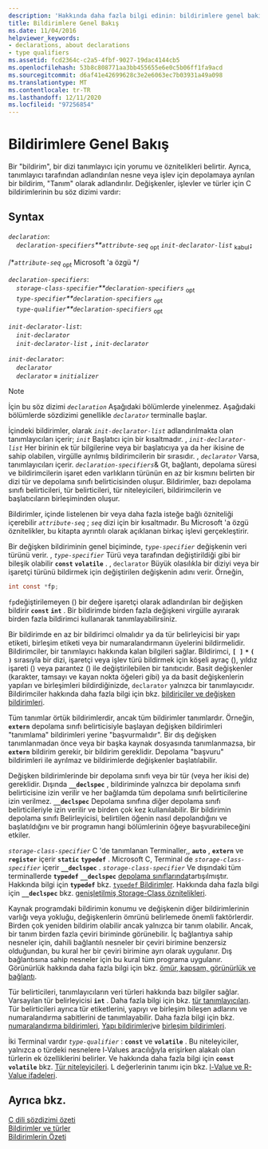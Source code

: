 ```yaml
---
description: 'Hakkında daha fazla bilgi edinin: bildirimlere genel bakış'
title: Bildirimlere Genel Bakış
ms.date: 11/04/2016
helpviewer_keywords:
- declarations, about declarations
- type qualifiers
ms.assetid: fcd2364c-c2a5-4fbf-9027-19dac4144cb5
ms.openlocfilehash: 53b8c808771aa3bb455655e6e0c5b06ff1fa9acd
ms.sourcegitcommit: d6af41e42699628c3e2e6063ec7b03931a49a098
ms.translationtype: MT
ms.contentlocale: tr-TR
ms.lasthandoff: 12/11/2020
ms.locfileid: "97256854"
---
```

# <a name="overview-of-declarations"></a>Bildirimlere Genel Bakış

Bir "bildirim", bir dizi tanımlayıcı için yorumu ve öznitelikleri belirtir. Ayrıca, tanımlayıcı tarafından adlandırılan nesne veya işlev için depolamaya ayrılan bir bildirim, "Tanım" olarak adlandırılır. Değişkenler, işlevler ve türler için C bildirimlerinin bu söz dizimi vardır:

## <a name="syntax"></a>Syntax

*`declaration`*:<br/>
&nbsp;&nbsp;&nbsp;&nbsp;*`declaration-specifiers`**`attribute-seq`* <sub>opt</sub> *`init-declarator-list`* <sub>kabul</sub>**`;`**

/\**`attribute-seq`* <sub>opt</sub> Microsoft 'a özgü */

*`declaration-specifiers`*:<br/>
&nbsp;&nbsp;&nbsp;&nbsp;*`storage-class-specifier`**`declaration-specifiers`* <sub>opt</sub><br/>
&nbsp;&nbsp;&nbsp;&nbsp;*`type-specifier`**`declaration-specifiers`* <sub>opt</sub><br/>
&nbsp;&nbsp;&nbsp;&nbsp;*`type-qualifier`**`declaration-specifiers`* <sub>opt</sub>

*`init-declarator-list`*:<br/>
&nbsp;&nbsp;&nbsp;&nbsp;*`init-declarator`*<br/>
&nbsp;&nbsp;&nbsp;&nbsp;*`init-declarator-list`* **`,`** *`init-declarator`*

*`init-declarator`*:<br/>
&nbsp;&nbsp;&nbsp;&nbsp;*`declarator`*<br/>
&nbsp;&nbsp;&nbsp;&nbsp;*`declarator`* **`=`** *`initializer`*

> [!NOTE]
> İçin bu söz dizimi *`declaration`* Aşağıdaki bölümlerde yinelenmez. Aşağıdaki bölümlerde sözdizimi genellikle *`declarator`* terminalle başlar.

İçindeki bildirimler, olarak *`init-declarator-list`* adlandırılmakta olan tanımlayıcıları içerir; *`init`* Başlatıcı için bir kısaltmadır. , *`init-declarator-list`* Her birinin ek tür bilgilerine veya bir başlatıcıya ya da her ikisine de sahip olabilen, virgülle ayrılmış bildirimcilerin bir sırasıdır. , *`declarator`* Varsa, tanımlayıcıları içerir. *`declaration-specifiers`*& Gt, bağlantı, depolama süresi ve bildirimcilerin işaret eden varlıkların türünün en az bir kısmını belirten bir dizi tür ve depolama sınıfı belirticisinden oluşur. Bildirimler, bazı depolama sınıfı belirticileri, tür belirticileri, tür niteleyicileri, bildirimcilerin ve başlatıcıların birleşiminden oluşur.

Bildirimler, içinde listelenen bir veya daha fazla isteğe bağlı özniteliği içerebilir *`attribute-seq`* ; *`seq`* dizi için bir kısaltmadır. Bu Microsoft 'a özgü öznitelikler, bu kitapta ayrıntılı olarak açıklanan birkaç işlevi gerçekleştirir.

Bir değişken bildiriminin genel biçiminde, *`type-specifier`* değişkenin veri türünü verir. , *`type-specifier`* Türü veya tarafından değiştirildiği gibi bir bileşik olabilir **`const`** **`volatile`** . , `declarator` Büyük olasılıkla bir diziyi veya bir işaretçi türünü bildirmek için değiştirilen değişkenin adını verir. Örneğin,

```C
int const *fp;
```

`fp`değiştirilemeyen () bir değere işaretçi olarak adlandırılan bir değişken bildirir **`const`** **`int`** . Bir bildirimde birden fazla değişkeni virgülle ayırarak birden fazla bildirimci kullanarak tanımlayabilirsiniz.

Bir bildirimde en az bir bildirimci olmalıdır ya da tür belirleyicisi bir yapı etiketi, birleşim etiketi veya bir numaralandırmanın üyelerini bildirmelidir. Bildirimciler, bir tanımlayıcı hakkında kalan bilgileri sağlar. Bildirimci, **`[ ]`** <strong>`*`</strong> **`( )`** sırasıyla bir dizi, işaretçi veya işlev türü bildirmek için köşeli ayraç (), yıldız işareti () veya parantez () ile değiştirilebilen bir tanıtıcıdır. Basit değişkenler (karakter, tamsayı ve kayan nokta öğeleri gibi) ya da basit değişkenlerin yapıları ve birleşimleri bildirdiğinizde, `declarator` yalnızca bir tanımlayıcıdır. Bildirimciler hakkında daha fazla bilgi için bkz. [bildiriciler ve değişken bildirimleri](../c-language/declarators-and-variable-declarations.md).

Tüm tanımlar örtük bildirimlerdir, ancak tüm bildirimler tanımlardır. Örneğin, **`extern`** depolama sınıfı belirticisiyle başlayan değişken bildirimleri "tanımlama" bildirimleri yerine "başvurmalıdır". Bir dış değişken tanımlanmadan önce veya bir başka kaynak dosyasında tanımlanmazsa, bir **`extern`** bildirim gerekir, bir bildirim gereklidir. Depolama "başvuru" bildirimleri ile ayrılmaz ve bildirimlerde değişkenler başlatılabilir.

Değişken bildirimlerinde bir depolama sınıfı veya bir tür (veya her ikisi de) gereklidir. Dışında **`__declspec`** , bildiriminde yalnızca bir depolama sınıfı belirticisine izin verilir ve her bağlamda tüm depolama sınıfı belirticilerine izin verilmez. **`__declspec`** Depolama sınıfına diğer depolama sınıfı belirticileriyle izin verilir ve birden çok kez kullanılabilir. Bir bildirimin depolama sınıfı Belirleyicisi, belirtilen öğenin nasıl depolandığını ve başlatıldığını ve bir programın hangi bölümlerinin öğeye başvurabileceğini etkiler.

*`storage-class-specifier`* C 'de tanımlanan Terminaller,, **`auto`** , **`extern`** ve **`register`** içerir **`static`** **`typedef`** . Microsoft C, Terminal de *`storage-class-specifier`* içerir **`__declspec`** . *`storage-class-specifier`* Ve dışındaki tüm terminallerde **`typedef`** **`__declspec`** [depolama sınıflarında](../c-language/c-storage-classes.md)tartışılmıştır. Hakkında bilgi için **`typedef`** bkz. [ `typedef` Bildirimler](../c-language/typedef-declarations.md). Hakkında daha fazla bilgi için **`__declspec`** bkz. [genişletilmiş Storage-Class öznitelikleri](../c-language/c-extended-storage-class-attributes.md).

Kaynak programdaki bildirimin konumu ve değişkenin diğer bildirimlerinin varlığı veya yokluğu, değişkenlerin ömrünü belirlemede önemli faktörlerdir. Birden çok yeniden bildirim olabilir ancak yalnızca bir tanım olabilir. Ancak, bir tanım birden fazla çeviri biriminde görünebilir. İç bağlantıya sahip nesneler için, dahili bağlantılı nesneler bir çeviri birimine benzersiz olduğundan, bu kural her bir çeviri birimine ayrı olarak uygulanır. Dış bağlantısına sahip nesneler için bu kural tüm programa uygulanır. Görünürlük hakkında daha fazla bilgi için bkz. [ömür, kapsam, görünürlük ve bağlantı](../c-language/lifetime-scope-visibility-and-linkage.md).

Tür belirticileri, tanımlayıcıların veri türleri hakkında bazı bilgiler sağlar. Varsayılan tür belirleyicisi **`int`** . Daha fazla bilgi için bkz. [tür tanımlayıcıları](../c-language/c-type-specifiers.md). Tür belirticileri ayrıca tür etiketlerini, yapıyı ve birleşim bileşen adlarını ve numaralandırma sabitlerini de tanımlayabilir. Daha fazla bilgi için bkz. [numaralandırma bildirimleri](../c-language/c-enumeration-declarations.md), [Yapı bildirimleri](../c-language/structure-declarations.md)ve [birleşim bildirimleri](../c-language/union-declarations.md).

İki Terminal vardır *`type-qualifier`* : **`const`** ve **`volatile`** . Bu niteleyiciler, yalnızca o türdeki nesnelere l-Values aracılığıyla erişirken alakalı olan türlerin ek özelliklerini belirler. Ve hakkında daha fazla bilgi için **`const`** **`volatile`** bkz. [Tür niteleyicileri](../c-language/type-qualifiers.md). L değerlerinin tanımı için bkz. [l-Value ve R-Value ifadeleri](../c-language/l-value-and-r-value-expressions.md).

## <a name="see-also"></a>Ayrıca bkz.

[C dili sözdizimi özeti](../c-language/c-language-syntax-summary.md)<br/>
[Bildirimler ve türler](../c-language/declarations-and-types.md)<br/>
[Bildirimlerin Özeti](../c-language/summary-of-declarations.md)
